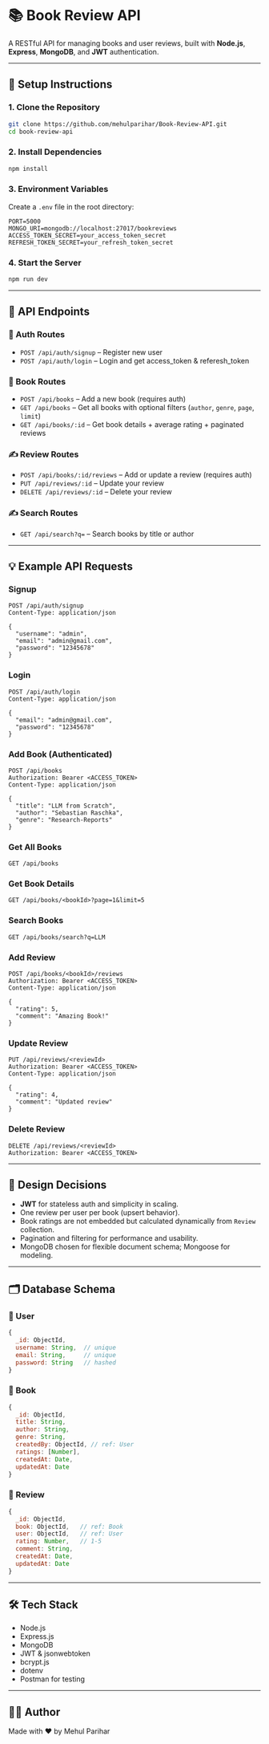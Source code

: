# 📚 Book Review API

A RESTful API for managing books and user reviews, built with **Node.js**, **Express**, **MongoDB**, and **JWT** authentication.

---

## 🚀 Setup Instructions

### 1. Clone the Repository
```bash
git clone https://github.com/mehulparihar/Book-Review-API.git
cd book-review-api
```

### 2. Install Dependencies
```bash
npm install
```

### 3. Environment Variables

Create a `.env` file in the root directory:

```
PORT=5000
MONGO_URI=mongodb://localhost:27017/bookreviews
ACCESS_TOKEN_SECRET=your_access_token_secret
REFRESH_TOKEN_SECRET=your_refresh_token_secret
```

### 4. Start the Server
```bash
npm run dev
```

---

## 🧪 API Endpoints

### 🔐 Auth Routes
- `POST /api/auth/signup` – Register new user  
- `POST /api/auth/login` – Login and get access_token & referesh_token  

### 📘 Book Routes
- `POST /api/books` – Add a new book (requires auth)  
- `GET /api/books` – Get all books with optional filters (`author`, `genre`, `page`, `limit`)  
- `GET /api/books/:id` – Get book details + average rating + paginated reviews  

### ✍️ Review Routes
- `POST /api/books/:id/reviews` – Add or update a review (requires auth)  
- `PUT /api/reviews/:id` – Update your review  
- `DELETE /api/reviews/:id` – Delete your review  

### ✍️ Search Routes
- `GET /api/search?q=` – Search books by title or author  

---

## 💡 Example API Requests

### Signup
```http
POST /api/auth/signup
Content-Type: application/json

{
  "username": "admin",
  "email": "admin@gmail.com",
  "password": "12345678"
}
```

### Login
```http
POST /api/auth/login
Content-Type: application/json

{
  "email": "admin@gmail.com",
  "password": "12345678"
}
```

### Add Book (Authenticated)
```http
POST /api/books
Authorization: Bearer <ACCESS_TOKEN>
Content-Type: application/json

{
  "title": "LLM from Scratch",
  "author": "Sebastian Raschka",
  "genre": "Research-Reports"
}
```

### Get All Books
```http
GET /api/books
```

### Get Book Details
```http
GET /api/books/<bookId>?page=1&limit=5
```

### Search Books
```http
GET /api/books/search?q=LLM
```

### Add Review
```http
POST /api/books/<bookId>/reviews
Authorization: Bearer <ACCESS_TOKEN>
Content-Type: application/json

{
  "rating": 5,
  "comment": "Amazing Book!"
}
```

### Update Review
```http
PUT /api/reviews/<reviewId>
Authorization: Bearer <ACCESS_TOKEN>
Content-Type: application/json

{
  "rating": 4,
  "comment": "Updated review"
}
```

### Delete Review
```http
DELETE /api/reviews/<reviewId>
Authorization: Bearer <ACCESS_TOKEN>
```

---

## 🧠 Design Decisions

- **JWT** for stateless auth and simplicity in scaling.
- One review per user per book (upsert behavior).
- Book ratings are not embedded but calculated dynamically from `Review` collection.
- Pagination and filtering for performance and usability.
- MongoDB chosen for flexible document schema; Mongoose for modeling.

---

## 🗂️ Database Schema

### 🧑 User
```js
{
  _id: ObjectId,
  username: String,  // unique
  email: String,     // unique
  password: String   // hashed
}
```

### 📖 Book
```js
{
  _id: ObjectId,
  title: String,
  author: String,
  genre: String,
  createdBy: ObjectId, // ref: User
  ratings: [Number],
  createdAt: Date,
  updatedAt: Date
}
```

### 📝 Review
```js
{
  _id: ObjectId,
  book: ObjectId,   // ref: Book
  user: ObjectId,   // ref: User
  rating: Number,   // 1-5
  comment: String,
  createdAt: Date,
  updatedAt: Date
}
```

---

## 🛠️ Tech Stack

- Node.js
- Express.js
- MongoDB
- JWT & jsonwebtoken
- bcrypt.js
- dotenv
- Postman for testing

---

## 👨‍💻 Author

Made with ❤️ by Mehul Parihar
